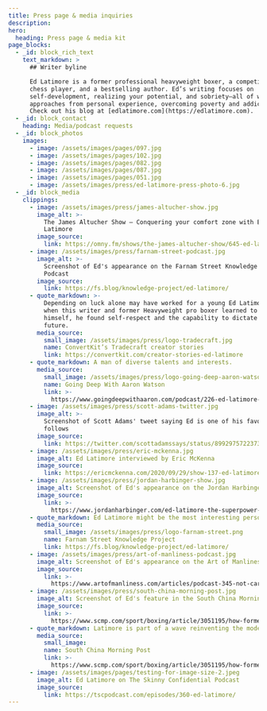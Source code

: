 ```yaml
---
title: Press page & media inquiries
description:
hero:
  heading: Press page & media kit
page_blocks:
  - _id: block_rich_text
    text_markdown: >
      ## Writer byline

      Ed Latimore is a former professional heavyweight boxer, a competitive
      chess player, and a bestselling author. Ed’s writing focuses on
      self-development, realizing your potential, and sobriety—all of which he
      approaches from personal experience, overcoming poverty and addiction.
      Check out his blog at [edlatimore.com](https://edlatimore.com).
  - _id: block_contact
    heading: Media/podcast requests
  - _id: block_photos
    images:
      - image: /assets/images/pages/097.jpg
      - image: /assets/images/pages/102.jpg
      - image: /assets/images/pages/082.jpg
      - image: /assets/images/pages/087.jpg
      - image: /assets/images/pages/051.jpg
      - image: /assets/images/press/ed-latimore-press-photo-6.jpg
  - _id: block_media
    clippings:
      - image: /assets/images/press/james-altucher-show.jpg
        image_alt: >-
          The James Altucher Show — Conquering your comfort zone with Ed
          Latimore
        image_source:
          link: https://omny.fm/shows/the-james-altucher-show/645-ed-latimore
      - image: /assets/images/press/farnam-street-podcast.jpg
        image_alt: >-
          Screenshot of Ed's appearance on the Farnam Street Knowledge Project
          Podcast
        image_source:
          link: https://fs.blog/knowledge-project/ed-latimore/
      - quote_markdown: >-
          Depending on luck alone may have worked for a young Ed Latimore, but
          when this writer and former Heavyweight pro boxer learned to bet on
          himself, he found self-respect and the capability to dictate his own
          future.
        media_source:
          small_image: /assets/images/press/logo-tradecraft.jpg
          name: ConvertKit’s Tradecraft creator stories
          link: https://convertkit.com/creator-stories-ed-latimore
      - quote_markdown: A man of diverse talents and interests.
        media_source:
          small_image: /assets/images/press/logo-going-deep-aaron-watson.jpg
          name: Going Deep With Aaron Watson
          link: >-
            https://www.goingdeepwithaaron.com/podcast/226-ed-latimore-writer-physicist-and-professional-heavyweight-boxer
      - image: /assets/images/press/scott-adams-twitter.jpg
        image_alt: >-
          Screenshot of Scott Adams' tweet saying Ed is one of his favorite
          follows
        image_source:
          link: https://twitter.com/scottadamssays/status/899297572237344768
      - image: /assets/images/press/eric-mckenna.jpg
        image_alt: Ed Latimore interviewed by Eric McKenna
        image_source:
          link: https://ericmckenna.com/2020/09/29/show-137-ed-latimore/
      - image: /assets/images/press/jordan-harbinger-show.jpg
        image_alt: Screenshot of Ed's appearance on the Jordan Harbinger Show
        image_source:
          link: >-
            https://www.jordanharbinger.com/ed-latimore-the-superpower-of-ignoring-social-approval/
      - quote_markdown: Ed Latimore might be the most interesting person you'll ever meet.
        media_source:
          small_image: /assets/images/press/logo-farnam-street.png
          name: Farnam Street Knowledge Project
          link: https://fs.blog/knowledge-project/ed-latimore/
      - image: /assets/images/press/art-of-manliness-podcast.jpg
        image_alt: Screenshot of Ed's appearance on the Art of Manliness podcast
        image_source:
          link: >-
            https://www.artofmanliness.com/articles/podcast-345-not-caring-people-think-superpower/
      - image: /assets/images/press/south-china-morning-post.jpg
        image_alt: Screenshot of Ed's feature in the South China Morning Post
        image_source:
          link: >-
            https://www.scmp.com/sport/boxing/article/3051195/how-former-heavyweight-boxer-ed-latimore-found-himself-sobriety-and
      - quote_markdown: Latimore is part of a wave reinventing the modern masculine male.
        media_source:
          small_image:
          name: South China Morning Post
          link: >-
            https://www.scmp.com/sport/boxing/article/3051195/how-former-heavyweight-boxer-ed-latimore-found-himself-sobriety-and
      - image: /assets/images/pages/testing-for-image-size-2.jpeg
        image_alt: Ed Latimore on The Skinny Confidential Podcast
        image_source:
          link: https://tscpodcast.com/episodes/360-ed-latimore/
---
```

